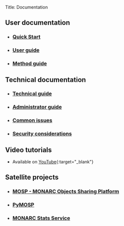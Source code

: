 Title: Documentation

## User documentation

* ### [Quick Start]({static}/documentation/quick-start) [<i class="fa fa-file-pdf-o" style="color:red" aria-hidden="true"></i>](/assets/files/guides/quick-start.pdf)

* ### [User guide]({static}/documentation/user-guide) [<i class="fa fa-file-pdf-o" style="color:red" aria-hidden="true"></i>](/assets/files/guides/user-guide.pdf)

* ### [Method guide]({static}/documentation/method-guide) [<i class="fa fa-file-pdf-o" style="color:red" aria-hidden="true"></i>](/assets/files/guides/method-guide.pdf)


## Technical documentation

* ### [Technical guide]({static}/documentation/technical-guide) [<i class="fa fa-file-pdf-o" style="color:red" aria-hidden="true"></i>](/assets/files/guides/technical-guide.pdf)

* ### [Administrator guide]({static}/documentation/administrator-guide) [<i class="fa fa-file-pdf-o" style="color:red" aria-hidden="true"></i>](/assets/files/guides/administrator-guide.pdf)

* ### [Common issues](/documentation/common-issues)

* ### [Security considerations](/documentation/security-considerations)


## Video tutorials

* Available on [YouTube](https://www.youtube.com/playlist?list=PLKKR5aIoeUqKFVd1uuXX5XKb8XfUP6GPS){:target="_blank"}


## Satellite projects

* ### [MOSP - MONARC Objects Sharing Platform]({static}/documentation/MOSP-documentation)

* ### [PyMOSP]({static}/documentation/PyMOSP-documentation)

* ### [MONARC Stats Service]({static}/documentation/stats-service)
